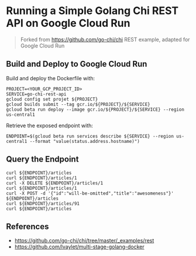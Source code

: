# Running a Simple Golang Chi REST API on Google Cloud Run

> Forked from https://github.com/go-chi/chi REST example, adapted for Google Cloud Run

## Build and Deploy to Google Cloud Run

Build and deploy the Dockerfile with:

```
PROJECT=<YOUR_GCP_PROJECT_ID>
SERVICE=go-chi-rest-api
gcloud config set projet ${PROJECT}
gcloud builds submit --tag gcr.io/${PROJECT}/${SERVICE}
gcloud beta run deploy --image gcr.io/${PROJECT}/${SERVICE} --region us-central1
```

Retrieve the exposed endpoint with:

```
ENDPOINT=$(gcloud beta run services describe ${SERVICE} --region us-central1 --format "value(status.address.hostname)")
```

## Query the Endpoint

```
curl ${ENDPOINT}/articles
curl ${ENDPOINT}/articles/1
curl -X DELETE ${ENDPOINT}/articles/1
curl ${ENDPOINT}/articles/1
curl -X POST -d '{"id":"will-be-omitted","title":"awesomeness"}' ${ENDPOINT}/articles
curl ${ENDPOINT}/articles/91
curl ${ENDPOINT}/articles
```

## References

- https://github.com/go-chi/chi/tree/master/_examples/rest
- https://github.com/lvaylet/multi-stage-golang-docker
